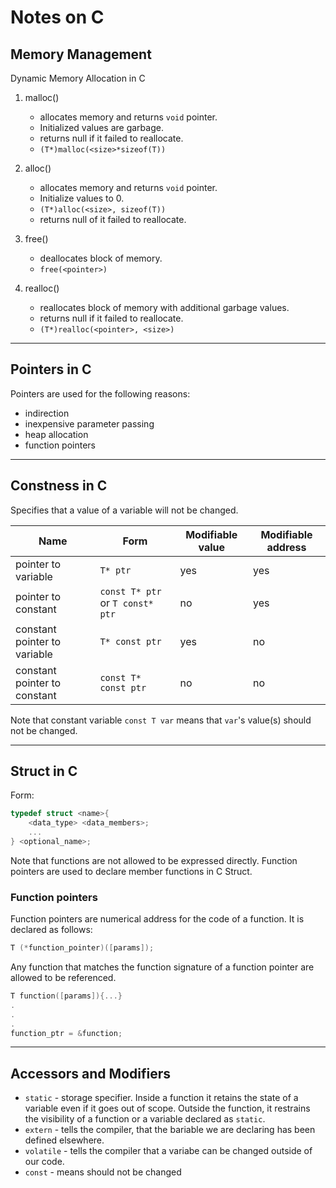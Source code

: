 # Notes on C

## Memory Management 
Dynamic Memory Allocation in C

1. malloc() 
    - allocates memory and returns `void` pointer. 
    - Initialized values are garbage. 
    - returns null if it failed to reallocate. 
    - `(T*)malloc(<size>*sizeof(T))`

2. alloc() 
    - allocates memory and returns `void` pointer. 
    - Initialize values to 0.
    - `(T*)alloc(<size>, sizeof(T))`
    - returns null of it failed to reallocate.

3. free() 
    - deallocates block of memory. 
    - `free(<pointer>)`

4. realloc() 
    - reallocates block of memory with additional garbage values.             
    - returns null if it failed to reallocate.
    - `(T*)realloc(<pointer>, <size>)`

---
## Pointers in C
Pointers are used for the following reasons:
- indirection
- inexpensive parameter passing
- heap allocation
- function pointers

---
## Constness in C
Specifies that a value of a variable will not be changed. 


| Name                         | Form                             | Modifiable value | Modifiable address |
|------------------------------|----------------------------------|------------------|--------------------|
| pointer to variable          | `T* ptr`                         | yes              | yes                |
| pointer to constant          | `const T* ptr` or `T const* ptr` | no               | yes                |
| constant pointer to variable | `T* const ptr`                   | yes              | no                 |
| constant pointer to constant | `const T* const ptr`             | no               | no                 |

Note that constant variable `const T var` means that `var`'s value(s) should not be changed.

---

## Struct in C
Form:
```C
typedef struct <name>{ 
    <data_type> <data_members>; 
    ... 
} <optional_name>;
```
Note that functions are not allowed to be expressed directly. Function pointers are used to declare member functions in C Struct.


### Function pointers
Function pointers are numerical address for the code of a function. It is declared as follows:
```C
T (*function_pointer)([params]);
```
Any function that matches the function signature of a function pointer are allowed to be referenced. 
```C
T function([params]){...}
.
.
.
function_ptr = &function;
```



---
## Accessors and Modifiers

- `static` - storage specifier. Inside a function it retains the state of a variable even if it goes out of scope. Outside the function, it restrains the visibility of a function or a variable declared as `static`.
- `extern` - tells the compiler, that the bariable we are declaring has been defined elsewhere. 
- `volatile` - tells the compiler that a variabe can be changed outside of our code.
- `const` - means should not be changed